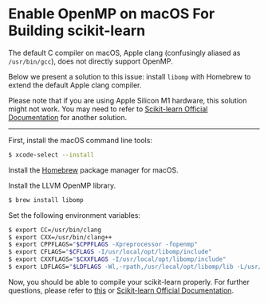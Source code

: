 # Enable OpenMP on macOS For Building scikit-learn

The default C compiler on macOS, Apple clang (confusingly aliased as `/usr/bin/gcc`), does not directly support OpenMP. 

Below we present a solution to this issue: install `libomp` with Homebrew to extend the default Apple clang compiler. 

Please note that if you are using Apple Silicon M1 hardware, this solution might not work. You may need to refer to [Scikit-learn Official Documentation](https://scikit-learn.org/dev/developers/advanced_installation.html#mac-osx) for another solution.


----

First, install the macOS command line tools:

```bash
$ xcode-select --install 
```

Install the [Homebrew](https://brew.sh) package manager for macOS. 

Install the LLVM OpenMP library. 

```bash
$ brew install libomp
```

Set the following environment variables:


```bash
$ export CC=/usr/bin/clang
$ export CXX=/usr/bin/clang++
$ export CPPFLAGS="$CPPFLAGS -Xpreprocessor -fopenmp"
$ export CFLAGS="$CFLAGS -I/usr/local/opt/libomp/include"
$ export CXXFLAGS="$CXXFLAGS -I/usr/local/opt/libomp/include"
$ export LDFLAGS="$LDFLAGS -Wl,-rpath,/usr/local/opt/libomp/lib -L/usr/local/opt/libomp/lib -lomp"
```



Now, you should be able to compile your scikit-learn properly. 
For further questions, please refer to [this](https://github.com/scikit-learn/scikit-learn/issues/13371) or [Scikit-learn Official Documentation](https://scikit-learn.org/dev/developers/advanced_installation.html#mac-osx). 
